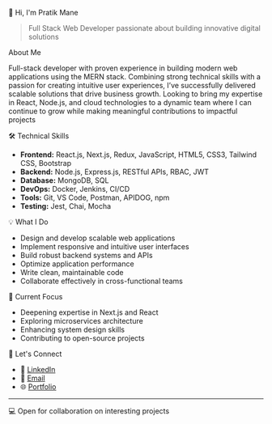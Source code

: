 👋 Hi, I'm Pratik Mane

> Full Stack Web Developer passionate about building innovative digital solutions

About Me

Full-stack developer with proven experience in building modern web applications using the MERN stack.
Combining strong technical skills with a passion for creating intuitive user experiences, I’ve successfully delivered
scalable solutions that drive business growth. Looking to bring my expertise in React, Node.js, and cloud
technologies to a dynamic team where I can continue to grow while making meaningful contributions to impactful
projects

🛠️ Technical Skills

- **Frontend:** React.js, Next.js, Redux, JavaScript, HTML5, CSS3, Tailwind CSS, Bootstrap
- **Backend:** Node.js, Express.js, RESTful APIs, RBAC, JWT
- **Database:** MongoDB, SQL
- **DevOps:** Docker, Jenkins, CI/CD
- **Tools:** Git, VS Code, Postman, APIDOG, npm
- **Testing:** Jest, Chai, Mocha

💡 What I Do

- Design and develop scalable web applications
- Implement responsive and intuitive user interfaces
- Build robust backend systems and APIs
- Optimize application performance
- Write clean, maintainable code
- Collaborate effectively in cross-functional teams

🌱 Current Focus

- Deepening expertise in Next.js and React
- Exploring microservices architecture
- Enhancing system design skills
- Contributing to open-source projects



🤝 Let's Connect

- 💼 [LinkedIn](https://www.linkedin.com/in/pratik-mane-09s09/)
- 📧 [Email](mailto:Pratik09092001@gmail.com)
- 🌐 [Portfolio](https://pratikmane-portfolio.netlify.app/)

---

💻 Open for collaboration on interesting projects
